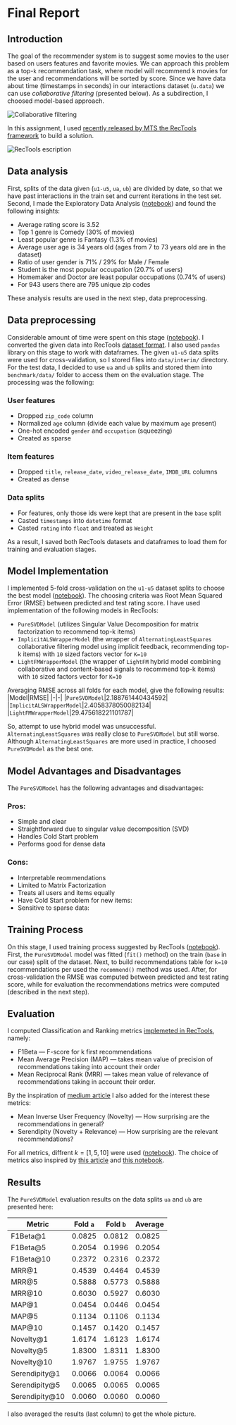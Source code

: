 # Final Report

## Introduction

The goal of the recommender system is to suggest some movies to the user based on users features and favorite movies. We can approach this problem as a top-`k` recommendation task, where model will recommend `k` movies for the user and recommendations will be sorted by score. Since we have data about time (timestamps in seconds) in our interactions dataset (`u.data`) we can use *collaborative filtering* (presented below). As a subdirection, I choosed model-based approach.

![Collaborative filtering](https://miro.medium.com/v2/resize:fit:4800/format:webp/0*2huiFTsBStKKkaWb.png)

In this assignment, I used [recently released by MTS the RecTools framework](https://habr.com/ru/articles/773126/) to build a solution.

![RecTools escription](https://habrastorage.org/r/w1560/getpro/habr/upload_files/1b7/2c3/e52/1b72c3e52e5ec0a878cda42098bac20a.png)

## Data analysis

First, splits of the data given (`u1-u5`, `ua`, `ub`) are divided by date, so that we have past interactions in the train set and current iterations in the test set.
Second, I made the Exploratory Data Analysis ([notebook](/notebooks/1.0-eda.ipynb)) and found the following insights:
- Average rating score is 3.52
- Top 1 genre is Comedy (30% of movies)
- Least popular genre is Fantasy (1.3% of movies)
- Average user age is 34 years old (ages from 7 to 73 years old are in the dataset)
- Ratio of user gender is 71% / 29% for Male / Female
- Student is the most popular occupation (20.7% of users)
- Homemaker and Doctor are least popular occupations (0.74% of users)
- For 943 users there are 795 unique zip codes

These analysis results are used in the next step, data preprocessing.

## Data preprocessing

Considerable amount of time were spent on this stage ([notebook](/notebooks/1.1-data-preprocessing.ipynb)). I converted the given data into RecTools [dataset format](https://rectools.readthedocs.io/en/stable/api/rectools.dataset.dataset.Dataset.html#rectools.dataset.dataset.Dataset). I also used `pandas` library on this stage to work with dataframes. The given `u1-u5` data splits were used for cross-validation, so I stored files into `data/interim/` directory. For the test data, I decided to use `ua` and `ub` splits and stored them into `benchmark/data/` folder to access them on the evaluation stage. The processing was the following:

### User features

- Dropped `zip_code` column
- Normalized `age` column (divide each value by maximum `age` present)
- One-hot encoded `gender` and `occupation` (squeezing)
- Created as sparse

### Item features

- Dropped `title`, `release_date`, `video_release_date`, `IMDB_URL` columns
- Created as dense

### Data splits

- For features, only those ids were kept that are present in the `base` split
- Casted `timestamps` into `datetime` format
- Casted `rating` into `float` and treated as `Weight`


As a result, I saved both RecTools datasets and dataframes to load them for training and evaluation stages.

## Model Implementation

I implemented 5-fold cross-validation on the `u1-u5` dataset splits to choose the best model ([notebook](/notebooks/2.1-train-cross-val.ipynb)). The choosing criteria was Root Mean Squared Error (RMSE) between predicted and test rating score. I have used implementation of the following models in RecTools:
- `PureSVDModel` (utilizes Singular Value Decomposition for matrix factorization to recommend top-k items)
- `ImplicitALSWrapperModel` (the wrapper of `AlternatingLeastSquares` collaborative filtering model using implicit feedback, recommending top-k items) with `10` sized factors vector for `K=10`
- `LightFMWrapperModel` (the wrapper of `LightFM` hybrid model combining collaborative and content-based signals to recommend top-k items) with `10` sized factors vector for `K=10`

Averaging RMSE across all folds for each model, give the following results:
|Model|RMSE|
|-|-|
|`PureSVDModel`|2.188761440434592|
|`ImplicitALSWrapperModel`|2.4058378050082134|
|`LightFMWrapperModel`|29.475618221101787|

So, attempt to use hybrid model was unsuccessful. `AlternatingLeastSquares` was really close to `PureSVDModel` but still worse. Although `AlternatingLeastSquares` are more used in practice, I choosed `PureSVDModel` as the best one. 

## Model Advantages and Disadvantages

The `PureSVDModel` has the following advantages and disadvantages:

### Pros:

- Simple and clear
- Straightforward due to singular value decomposition (SVD)
- Handles Cold Start problem
- Performs good for dense data

### Cons:
- Interpretable reommendations
- Limited to Matrix Factorization
- Treats all users and items equally
- Have Cold Start problem for new items:
- Sensitive to sparse data:

## Training Process

On this stage, I used training process suggested by RecTools ([notebook](/notebooks/3.0-evaluation.ipynb)). First, the `PureSVDModel` model was fitted (`fit()` method) on the train (`base` in our case) split of the dataset. Next, to build recommendations table for `k=10` recommendations per used the `recommend()` method was used. After, for cross-validation the RMSE was computed between predicted and test rating score, while for evaluation the recommendations metrics were computed (described in the next step).

## Evaluation

I computed Classification and Ranking metrics [implemeted in RecTools](https://rectools.readthedocs.io/en/stable/api/rectools.metrics.html), namely:
- F1Beta — F-score for k first recommendations
- Mean Average Precision (MAP) — takes mean value of precision of recommendations taking into account their order
- Mean Reciprocal Rank (MRR) — takes mean value of relevance of recommendations taking in account their order.

By the inspiration of [medium article](https://gab41.lab41.org/recommender-systems-its-not-all-about-the-accuracy-562c7dceeaff) I also added for the interest these metrics:
- Mean Inverse User Frequency (Novelty) — How surprising are the recommendations in general?
- Serendipity (Novelty + Relevance) — How surprising are the relevant recommendations?

For all metrics, diffrent $k=[1, 5, 10]$ were used ([notebook](/notebooks/3.0-evaluation.ipynb)). The choice of metrics also inspired by [this article](https://neptune.ai/blog/recommender-systems-metrics) and [this notebook](https://github.com/MobileTeleSystems/RecTools/blob/main/examples/5_benchmark_iALS_with_features.ipynb).

## Results

The `PureSVDModel` evaluation results on the data splits `ua` and `ub` are presented here:

| Metric           | Fold `a`                 | Fold `b`                 | Average  |
|------------------|------------------------|------------------------|------------------------|
| F1Beta@1         | 0.0825                 | 0.0812                 | 0.0825                 |
| F1Beta@5         | 0.2054                 | 0.1996                 | 0.2054                 |
| F1Beta@10        | 0.2372                 | 0.2316                 | 0.2372                 |
| MRR@1            | 0.4539                 | 0.4464                 | 0.4539                 |
| MRR@5            | 0.5888                 | 0.5773                 | 0.5888                 |
| MRR@10           | 0.6030                 | 0.5927                 | 0.6030                 |
| MAP@1            | 0.0454                 | 0.0446                 | 0.0454                 |
| MAP@5            | 0.1134                 | 0.1106                 | 0.1134                 |
| MAP@10           | 0.1457                 | 0.1420                 | 0.1457                 |
| Novelty@1        | 1.6174                 | 1.6123                 | 1.6174                 |
| Novelty@5        | 1.8300                 | 1.8311                 | 1.8300                 |
| Novelty@10       | 1.9767                 | 1.9755                 | 1.9767                 |
| Serendipity@1    | 0.0066                 | 0.0064                 | 0.0066                 |
| Serendipity@5    | 0.0065                 | 0.0065                 | 0.0065                 |
| Serendipity@10   | 0.0060                 | 0.0060                 | 0.0060                 |

I also averaged the results (last column) to get the whole picture.

